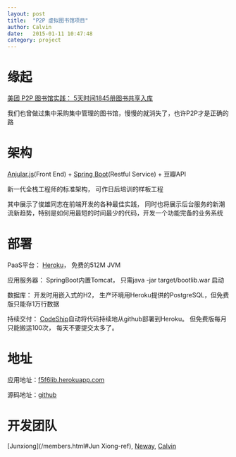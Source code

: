 ```yaml
---
layout: post
title:  "P2P 虚拟图书馆项目"
author: Calvin
date:   2015-01-11 10:47:48
category: project
---
```


# 缘起

[美团 P2P 图书馆实践： 5天时间1845册图书共享入库](http://tech.meituan.com/mt-library-introduce.html)

我们也曾做过集中采购集中管理的图书馆，慢慢的就消失了，也许P2P才是正确的路

# 架构

[Anjular.js](https://angularjs.org/)(Front End) + [Spring Boot](http://projects.spring.io/spring-boot/)(Restful Service) + 豆瓣API

新一代全栈工程师的标准架构， 可作日后培训的样板工程

其中展示了俊雄同志在前端开发的各种最佳实践， 同时也将展示后台服务的新潮流新趋势，特别是如何用最短的时间最少的代码，开发一个功能完备的业务系统


# 部署

PaaS平台： [Heroku](https://www.heroku.com)， 免费的512M JVM

应用服务器： SpringBoot内置Tomcat， 只需java -jar target/bootlib.war 启动

数据库： 开发时用嵌入式的H2， 生产环境用Heroku提供的PostgreSQL，但免费版只能存1万行数据

持续交付： [CodeShip](https://codeship.com)自动将代码持续地从github部署到Heroku。 但免费版每月只能搬运100次， 每天不要提交太多了。

# 地址

应用地址：[f5f6lib.herokuapp.com](http://f5f6lib.herokuapp.com)

源码地址：[github](http://www.github.com/f5f6/booklib)

# 开发团队

[Junxiong](/members.html#Jun Xiong-ref), [Neway](/members.html#Neway-ref), [Calvin](/members.html#Calvin-ref)
